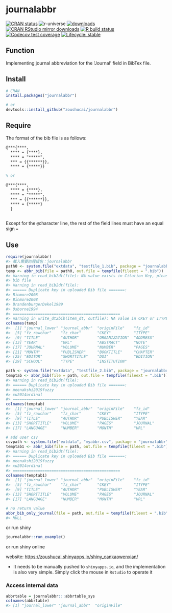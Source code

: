 
<!-- README.md is generated from README.Rmd. Please edit that file -->

# journalabbr

<!-- badges: start -->

[![CRAN
status](https://www.r-pkg.org/badges/version/journalabbr)](https://CRAN.R-project.org/package=journalabbr)
![r-universe](https://fastverse.r-universe.dev/badges/journalabbr)
[![downloads](http://cranlogs.r-pkg.org/badges/grand-total/journalabbr?color=blue)](https://cran.r-project.org/package=journalabbr)
[![CRAN RStudio mirror
downloads](https://cranlogs.r-pkg.org/badges/last-month/journalabbr?color=blue)](https://github.com/zoushucai/journalabbr)
[![R build
status](https://github.com/zoushucai/journalabbr/workflows/R-CMD-check/badge.svg)](https://github.com/zoushucai/journalabbr/actions)
[![Codecov test
coverage](https://codecov.io/gh/zoushucai/journalabbr/branch/master/graph/badge.svg)](https://app.codecov.io/gh/zoushucai/journalabbr?branch=main)
[![Lifecycle:
stable](https://img.shields.io/badge/lifecycle-stable-brightgreen.svg)](https://lifecycle.r-lib.org/articles/stages.html#stable)
<!-- badges: end -->

## Function

Implementing journal abbreviation for the ‘Journal’ field in BibTex
file.

## Install

``` r
# CRAN
install.packages("journalabbr")

# or 
devtools::install_github("zoushucai/journalabbr")
```

## Require

The format of the bib file is as follows:

``` latex
@***{****,
  **** = {****},
  **** = "*****",
  *** = {{******}},
  **** = {*****}}

% or

@***{****,
  **** = {****},
  **** = "*****",
  *** = {{******}},
  **** = {*****}
  }
  
```

Except for the `@`character line, the rest of the field lines must have
an equal sign `=`

## Use

``` r
require(journalabbr)
#> 载入需要的程辑包：journalabbr
path0 <- system.file("extdata", "testfile_1.bib", package = "journalabbr", mustWork = TRUE)
temp <- abbr_bib(file = path0, out.file = tempfile(fileext = ".bib"))
#> Warning in read_bib2dt(file): NA value exists in Citation Key, please check the
#> bib file
#> Warning in read_bib2dt(file): 
#> ====== Duplicate key in uploaded Bib file =======:
#> Binmore2008
#> Binmore2008
#> BrandenburgerDekel1989
#> Osborne1994
#> ===============================================
#> Warning in write_dt2bib(item_dt, outfile): NA value in CKEY or ITYPE field
colnames(temp)
#>  [1] "journal_lower" "journal_abbr"  "originFile"    "fz_id"        
#>  [5] "fz_rawchar"    "fz_char"       "CKEY"          "ITYPE"        
#>  [9] "TITLE"         "AUTHOR"        "ORGANIZATION"  "ADDRESS"      
#> [13] "YEAR"          "URL"           "ABSTRACT"      "NOTE"         
#> [17] "JOURNAL"       "VOLUME"        "NUMBER"        "PAGES"        
#> [21] "MONTH"         "PUBLISHER"     "BOOKTITLE"     "CHAPTER"      
#> [25] "EDITOR"        "SHORTTITLE"    "DOI"           "EDITION"      
#> [29] "SCHOOL"        "TYPE"          "INSTITUTION"

path <- system.file("extdata", "testfile_2.bib", package = "journalabbr", mustWork = TRUE)
temptab <- abbr_bib(file = path, out.file = tempfile(fileext = ".bib"))
#> Warning in read_bib2dt(file): 
#> ====== Duplicate key in uploaded Bib file =======:
#> meenakshi2019fuzzy
#> xu2014ordinal
#> ===============================================
colnames(temptab)
#>  [1] "journal_lower" "journal_abbr"  "originFile"    "fz_id"        
#>  [5] "fz_rawchar"    "fz_char"       "CKEY"          "ITYPE"        
#>  [9] "TITLE"         "AUTHOR"        "PUBLISHER"     "YEAR"         
#> [13] "SHORTTITLE"    "VOLUME"        "PAGES"         "JOURNAL"      
#> [17] "LANGUAGE"      "NUMBER"        "MONTH"         "URL"

# add user csv
csvpath <- system.file("extdata", "myabbr.csv", package = "journalabbr", mustWork = TRUE)
temptab1 <- abbr_bib(file = path, out.file = tempfile(fileext = ".bib"), user.csv = csvpath)
#> Warning in read_bib2dt(file): 
#> ====== Duplicate key in uploaded Bib file =======:
#> meenakshi2019fuzzy
#> xu2014ordinal
#> ===============================================
colnames(temptab1)
#>  [1] "journal_lower" "journal_abbr"  "originFile"    "fz_id"        
#>  [5] "fz_rawchar"    "fz_char"       "CKEY"          "ITYPE"        
#>  [9] "TITLE"         "AUTHOR"        "PUBLISHER"     "YEAR"         
#> [13] "SHORTTITLE"    "VOLUME"        "PAGES"         "JOURNAL"      
#> [17] "LANGUAGE"      "NUMBER"        "MONTH"         "URL"

# no return value
abbr_bib_only_journal(file = path, out.file = tempfile(fileext = ".bib"), user.csv = csvpath)
#> NULL
```

or run shiny

``` r
journalabbr::run_example()
```

or run shiny online

website: <https://zoushucai.shinyapps.io/shiny_cankaowenxian/>

- It needs to be manually pushed to `shinyapps.io`, and the
  implementation is also very simple. Simply click the mouse in
  `Rstudio` to operate it

### Access internal data

``` r
abbrtable = journalabbr:::abbrtable_sys
colnames(abbrtable)
#> [1] "journal_lower" "journal_abbr"  "originFile"
```
